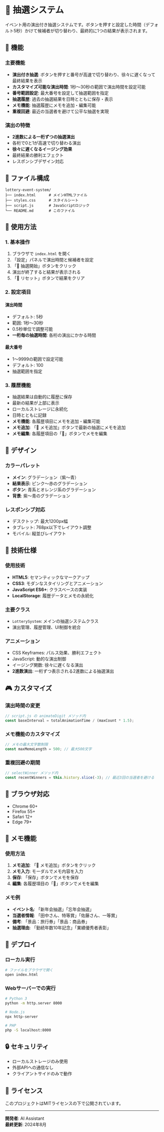 # 🎰 抽選システム

イベント用の演出付き抽選システムです。ボタンを押すと設定した時間（デフォルト5秒）かけて候補者が切り替わり、最終的に1つの結果が表示されます。

## 🚀 機能

### 主要機能
- **演出付き抽選**: ボタンを押すと番号が高速で切り替わり、徐々に遅くなって最終結果を表示
- **カスタマイズ可能な演出時間**: 1秒〜30秒の範囲で演出時間を設定可能
- **番号範囲設定**: 最大番号を設定して抽選範囲を指定
- **抽選履歴**: 過去の抽選結果を日時とともに保存・表示
- **メモ機能**: 抽選履歴にメモを追加・編集可能
- **重複回避**: 最近の当選者を避けて公平な抽選を実現

### 演出の特徴
- **2進数による一桁ずつの抽選演出**
- 各桁で0と1が高速で切り替わる演出
- **徐々に遅くなるイージング効果**
- 最終結果の勝利エフェクト
- レスポンシブデザイン対応

## 📁 ファイル構成

```
lottery-event-system/
├── index.html      # メインHTMLファイル
├── styles.css      # スタイルシート
├── script.js       # JavaScriptロジック
└── README.md       # このファイル
```

## 🎯 使用方法

### 1. 基本操作
1. ブラウザで `index.html` を開く
2. 「設定」パネルで演出時間と候補者を設定
3. 「🎯 抽選開始」ボタンをクリック
4. 演出が終了すると結果が表示される
5. 「🔄 リセット」ボタンで結果をクリア

### 2. 設定項目

#### 演出時間
- デフォルト: 5秒
- 範囲: 1秒〜30秒
- 0.5秒単位で調整可能
- **一桁毎の抽選時間**: 各桁の演出にかかる時間

#### 最大番号
- 1〜9999の範囲で設定可能
- デフォルト: 100
- 抽選範囲を指定

### 3. 履歴機能
- 抽選結果は自動的に履歴に保存
- 最新の結果が上部に表示
- ローカルストレージに永続化
- 日時とともに記録
- **メモ機能**: 各履歴項目にメモを追加・編集可能
- **メモ追加**: 「📝 メモ追加」ボタンで最新の抽選にメモを追加
- **メモ編集**: 各履歴項目の「📝」ボタンでメモを編集

## 🎨 デザイン

### カラーパレット
- **メイン**: グラデーション（紫〜青）
- **結果表示**: ピンク〜赤のグラデーション
- **ボタン**: 青系とオレンジ系のグラデーション
- **背景**: 紫〜青のグラデーション

### レスポンシブ対応
- デスクトップ: 最大1200px幅
- タブレット: 768px以下でレイアウト調整
- モバイル: 縦並びレイアウト

## 🔧 技術仕様

### 使用技術
- **HTML5**: セマンティックなマークアップ
- **CSS3**: モダンなスタイリングとアニメーション
- **JavaScript ES6+**: クラスベースの実装
- **LocalStorage**: 履歴データとメモの永続化

### 主要クラス
- `LotterySystem`: メインの抽選システムクラス
- 演出管理、履歴管理、UI制御を統合

### アニメーション
- CSS Keyframes: パルス効果、勝利エフェクト
- JavaScript: 動的な演出制御
- イージング関数: 徐々に遅くなる演出
- **2進数演出**: 一桁ずつ表示される2進数による抽選演出

## 🎮 カスタマイズ

### 演出時間の変更
```javascript
// script.js の animateDigit メソッド内
const baseInterval = totalAnimationTime / (maxCount * 1.5);
```

### メモ機能のカスタマイズ
```javascript
// メモの最大文字数制限
const maxMemoLength = 500; // 最大500文字
```

### 重複回避の期間
```javascript
// selectWinner メソッド内
const recentWinners = this.history.slice(-3); // 最近3回の当選者を避ける
```

## 📱 ブラウザ対応

- Chrome 60+
- Firefox 55+
- Safari 12+
- Edge 79+

## 📝 メモ機能

### 使用方法
1. **メモ追加**: 「📝 メモ追加」ボタンをクリック
2. **メモ入力**: モーダルでメモ内容を入力
3. **保存**: 「保存」ボタンでメモを保存
4. **編集**: 各履歴項目の「📝」ボタンでメモを編集

### メモ例
- **イベント名**: 「新年会抽選」「忘年会抽選」
- **当選者情報**: 「田中さん、特等賞」「佐藤さん、一等賞」
- **備考**: 「景品：旅行券」「景品：商品券」
- **抽選理由**: 「勤続年数10年記念」「業績優秀者表彰」

## 🚀 デプロイ

### ローカル実行
```bash
# ファイルをブラウザで開く
open index.html
```

### Webサーバーでの実行
```bash
# Python 3
python -m http.server 8000

# Node.js
npx http-server

# PHP
php -S localhost:8000
```

## 🔒 セキュリティ

- ローカルストレージのみ使用
- 外部APIへの通信なし
- クライアントサイドのみで動作

## 📝 ライセンス

このプロジェクトはMITライセンスの下で公開されています。

---

**開発者**: AI Assistant  
**最終更新**: 2024年8月
